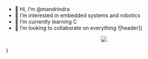 - 👋 Hi, I’m @mandrindra
- 👀 I’m interested in embedded systems and robotics
- 🌱 I’m currently learning C
- 💞️ I’m looking to collaborate on everything
![header](<p align="center">
  <img src="https://capsule-render.vercel.app/api?text=Hey Everyone!🕹️&animation=fadeIn&type=waving&color=gradient&height=100"/>
</p>)
<!---
mandrindra12/mandrindra12 is a ✨ special ✨ repository because its `README.md` (this file) appears on your GitHub profile.
You can click the Preview link to take a look at your changes.
--->
